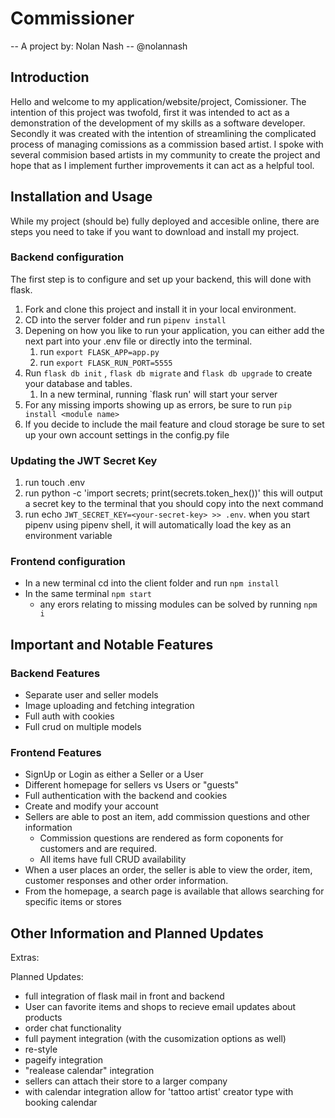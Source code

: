# Commissioner
--
A project by: Nolan Nash -- @nolannash
## Introduction

Hello and welcome to my application/website/project, Comissioner. The  intention of this project was twofold, first it was intended to act as a demonstration of the development of my skills as a software developer. Secondly it was created with the intention of streamlining the complicated process of managing comissions as a commission based artist. I spoke with several commision based artists in my community to create the project and hope that as I implement further improvements it can act as a helpful tool.


## Installation and Usage
While my project (should be) fully deployed and accesible online, there are steps you need to take if you want to download and install my project.
### Backend configuration
The first step is to configure and set up your backend, this will done with flask. 

1. Fork and clone this project and install it in your local environment.
2. CD into the server folder and run `pipenv install`
3. Depening on how you like to run your application, you can either add the next part into your .env file or directly into the terminal.
   1. run `export FLASK_APP=app.py`
   2. run `export FLASK_RUN_PORT=5555`
4. Run `flask db init` , `flask db migrate` and `flask db upgrade` to create your database and tables.
   1. In a new terminal, running `flask run' will start your server
5. For any missing imports showing up as errors, be sure to run `pip install <module name>`
6. If you decide to include the mail feature and cloud storage be sure to set up your own account settings in the config.py file

### Updating the JWT Secret Key

1. run touch .env
2. run python -c 'import secrets; print(secrets.token_hex())' this will output a secret key to the terminal that you should copy into the next command
3. run echo `JWT_SECRET_KEY=<your-secret-key> >> .env`. when you start pipenv using pipenv shell, it will automatically load the key as an environment variable

### Frontend configuration

- In a new terminal cd into the client folder and run `npm install`
- In the same terminal `npm start`
  - any erors relating to missing modules can be solved by running `npm i`

## Important and Notable Features

### Backend Features

- Separate user and seller models
- Image uploading and fetching integration
- Full auth with cookies
- Full crud on multiple models
### Frontend Features

- SignUp or Login as either a Seller or a User
-  Different homepage for sellers vs Users or "guests"
-  Full authentication with the backend and cookies
-  Create and modify your account
-  Sellers are able to post an item, add commission questions and other information
   -  Commission questions are rendered as form coponents for customers and are required.
   -  All items have full CRUD availability
-  When a user places an order, the seller is able to view the order, item, customer responses and other order information.
-  From the homepage, a search page is available that allows searching for specific items or stores

## Other Information and Planned Updates

Extras:

Planned Updates:
- full integration of flask mail in front and backend
- User can favorite items and shops to recieve email updates about products
- order chat functionality
- full payment integration (with the cusomization options as well)
- re-style
- pageify integration
- "realease calendar" integration
- sellers can attach their store to a larger company
- with calendar integration allow for 'tattoo artist' creator type with booking calendar
